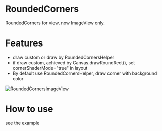 # RoundedCorners
RoundedCorners for view, now ImageView only.

Features
========
* draw custom or draw by RoundedCornersHelper
* if draw custom, achieved by Canvas.drawRoundRect(), set cornerShaderMode="true" in layout
* By default use RoundedCornersHelper, draw corner with background color

![](http://7xw7hb.com1.z0.glb.clouddn.com/Screenshot_roundedcorners.png "RoundedCornersImageView")

How to use
========
see the example

